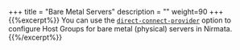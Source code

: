 +++
title = "Bare Metal Servers"
description = ""
weight=90
+++
{{%excerpt%}}
You can use the [`direct-connect-provider`](#direct-connect)
option to configure Host Groups for bare metal (physical) servers in
Nirmata.
{{%/excerpt%}}
